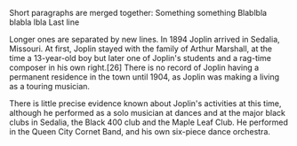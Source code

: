 Short paragraphs are merged together:
Something something
Blablbla blabla lbla
Last line

Longer ones are separated by new lines. In 1894 Joplin arrived in Sedalia, Missouri. At first, Joplin stayed with the family of Arthur Marshall, at the time a 13-year-old boy but later one of Joplin's students and a rag-time composer in his own right.[26] There is no record of Joplin having a permanent residence in the town until 1904, as Joplin was making a living as a touring musician.

There is little precise evidence known about Joplin's activities at this time, although he performed as a solo musician at dances and at the major black clubs in Sedalia, the Black 400 club and the Maple Leaf Club. He performed in the Queen City Cornet Band, and his own six-piece dance orchestra.